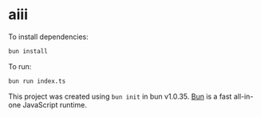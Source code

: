 # aiii

To install dependencies:

```bash
bun install
```

To run:

```bash
bun run index.ts
```

This project was created using `bun init` in bun v1.0.35. [Bun](https://bun.sh) is a fast all-in-one JavaScript runtime.
